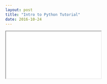 ```yaml
---
layout: post
title: "Intro to Python Tutorial"
date: 2016-10-24
---
```

<iframe src="../htmls/Intro_to_Python.html"></iframe>
